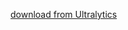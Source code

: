 [download from Ultralytics](https://github.com/ultralytics/assets/releases/download/v8.3.0/yolo11n.pt)